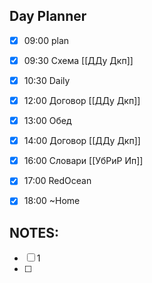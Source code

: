 ## Day Planner
- [x] 09:00 plan
- [x] 09:30 Схема [[ДДу Дкп]]
- [x] 10:30 Daily 
- [x] 12:00 Договор [[ДДу Дкп]]
- [x] 13:00 Обед 
- [x] 14:00 Договор [[ДДу Дкп]]
- [x] 16:00 Словари [[УбРиР Ип]]
- [x] 17:00 RedOcean
- [x] 18:00 ~Home


## NOTES: 
- [ ] 1
- [ ] 